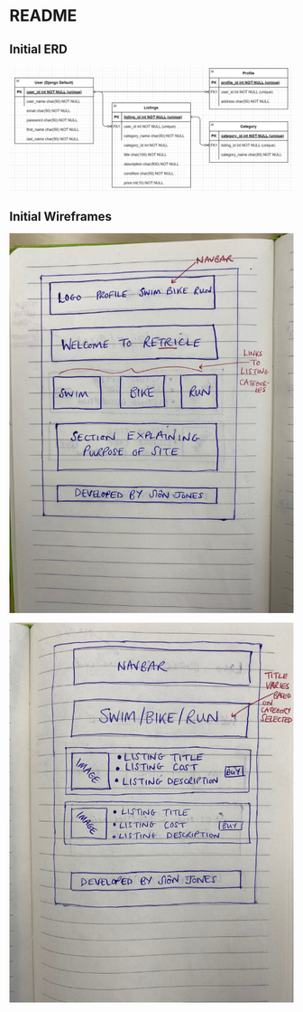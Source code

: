 # README

## Initial ERD

![Initial ERD](documentation/testing/retricle-initial-erd.png)

## Initial Wireframes

![Initial Wireframe A](documentation/wireframes/retricle-initial-wireframe-a.jpg)

![Initial Wireframe B](documentation/wireframes/retricle-initial-wireframe-b.jpg)